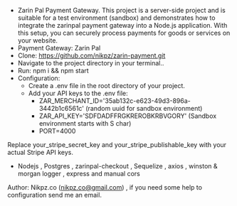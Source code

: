 - Zarin Pal Payment Gateway.
This project is a server-side project and is suitable for a test environment (sandbox) and demonstrates how to integrate the zarinpal payment gateway into a Node.js application. With this setup, you can securely process payments for goods or services on your website.
- Payment Gateway:  Zarin Pal
- Clone:  https://github.com/nikpz/zarin-payment.git
- Navigate to the project directory in your terminal..
- Run:  npm i && npm start
- Configuration:
  - Create a .env file in the root directory of your project.
  - Add your API keys to the .env file:
    - ZAR_MERCHANT_ID='35ab132c-e623-49d3-896a-3442b1c6561c'  (random uuid for sandbox environment)
    - ZAR_API_KEY='SDFDADFFRGKREROBKRBVGORY'  (Sandbox environment starts with S char)
    - PORT=4000

Replace your_stripe_secret_key and your_stripe_publishable_key with your actual Stripe API keys.
- Nodejs , Postgres , zarinpal-checkout , Sequelize , axios , winston & morgan logger , express and manual cors 
 
Author: Nikpz.co  (nikpz.co@gmail.com) , if you need some help to configuration send me an email.


  
  
